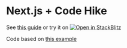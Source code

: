# Next.js + Code Hike

See [this guide](https://codehike.org/docs/installation/nextjs) or try it on 
<a href="https://stackblitz.com/github/ahigueratw/code-hike-tabs-example">
  <img
    alt="Open in StackBlitz"
    src="https://developer.stackblitz.com/img/open_in_stackblitz.svg"
  />
</a>

Code based on [this example](https://stackblitz.com/edit/github-dpfg51?file=pages%2Fcodehike.mdx)